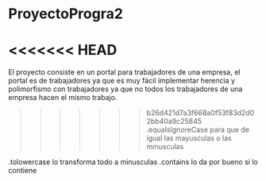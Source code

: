 # ProyectoProgra2

<<<<<<< HEAD
=======
El proyecto consiste en un portal para trabajadores de una empresa, el portal es de trabajadores ya que es muy fácil implementar herencia y polimorfismo con trabajadores ya que no todos los trabajadores de una empresa hacen el mismo trabajo.

>>>>>>> b26d421d7a3f668a0f53f83d2d02bb40a9c25845
.equalsIgnoreCase para que de igual las mayusculas o las minusculas

.tolowercase lo transforma todo a minusculas
.contains lo da por bueno si lo contiene